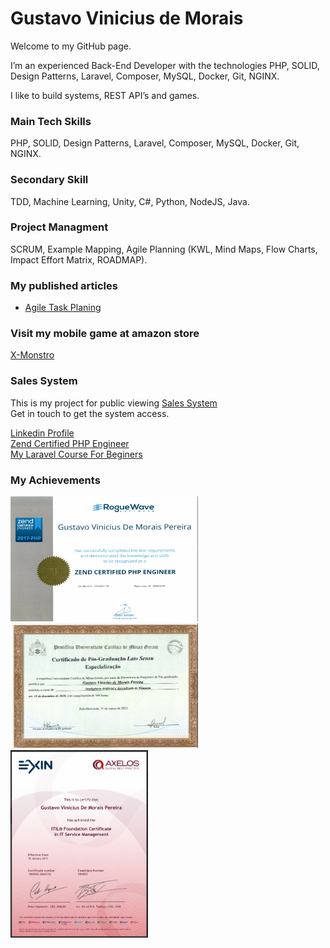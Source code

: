# Gustavo Vinicius de Morais

Welcome to my GitHub page.

I’m an experienced Back-End Developer with the technologies PHP, SOLID, Design Patterns, Laravel, Composer, MySQL, Docker, Git, NGINX.

I like to build systems, REST API’s and games.

### Main Tech Skills
PHP, SOLID, Design Patterns, Laravel, Composer, MySQL, Docker, Git, NGINX.

### Secondary Skill
TDD, Machine Learning, Unity, C#, Python, NodeJS, Java.

### Project Managment
SCRUM, Example Mapping, Agile Planning (KWL, Mind Maps, Flow Charts, Impact Effort Matrix, ROADMAP).

### My published articles
- [Agile Task Planing](https://medium.com/@gustavoviniciusmoraisti/agile-task-planning-for-system-developers-585fed59b09d)

### Visit my mobile game at amazon store
[X-Monstro](https://www.amazon.com/gp/product/B0BY7814RC)

### Sales System
This is my project for public viewing
[Sales System](http://gustavosystem.com/)<br>
Get in touch to get the system access.

[Linkedin Profile](https://www.linkedin.com/in/gustavo-vinicius/)
<br/>
[Zend Certified PHP Engineer](https://www.zend-zce.com/en/yellow-pages/ZEND031130)
<br/>
[My Laravel Course For Beginers](https://www.udemy.com/course/laravel-8-quick-start/)

### My Achievements
<img src="achievements/GustavoPHPEngineer.png" width="300" height="200">
<img src="achievements/postdegreefront.png" width="300" height="200">
<img src="achievements/itil.png" width="220" height="300">


